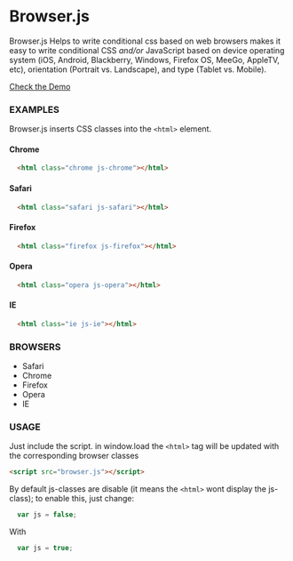 # Browser.js

Browser.js Helps to write conditional css based on web browsers makes it easy to write conditional CSS _and/or_ JavaScript based on device operating system (iOS, Android, Blackberry, Windows, Firefox OS, MeeGo, AppleTV, etc), orientation (Portrait vs. Landscape), and type (Tablet vs. Mobile).

[Check the Demo](http://juandresyn.com/apps/browser/)

### EXAMPLES

Browser.js inserts CSS classes into the `<html>` element.

#### Chrome

``` html
  <html class="chrome js-chrome"></html>
``` 

#### Safari


``` html
  <html class="safari js-safari"></html>
``` 

#### Firefox


``` html
  <html class="firefox js-firefox"></html>
``` 

#### Opera


``` html
  <html class="opera js-opera"></html>
``` 

#### IE


``` html
  <html class="ie js-ie"></html>
``` 

###  BROWSERS

* Safari
* Chrome
* Firefox
* Opera
* IE

### USAGE

Just include the script. in window.load  the `<html>` tag will be updated with the corresponding browser classes

``` html
<script src="browser.js"></script>
```

By default js-classes are disable (it means the `<html>` wont display the js- class); to enable this, just change:

```js
  var js = false;
```
With
```js
  var js = true;
```
